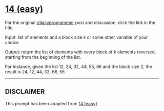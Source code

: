 # [14 (easy)](https://www.reddit.com/r/dailyprogrammer/comments/q2v2k/2232012_challenge_14_easy/)

For the original [r/dailyprogrammer](https://www.reddit.com/r/dailyprogrammer/) post and discussion, click the link in the title.

Input: list of elements and a block size k or some other variable of your choice

Output: return the list of elements with every block of k elements reversed, starting from the beginning of the list. 

For instance, given the list 12, 24, 32, 44, 55, 66 and the block size 2, the result is 24, 12, 44, 32, 66, 55. 


----
## **DISCLAIMER**
This prompt has been adapted from [14 [easy]](https://www.reddit.com/r/dailyprogrammer/comments/q2v2k/2232012_challenge_14_easy/
)
